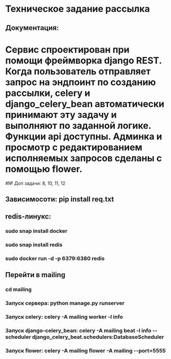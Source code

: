 # Техническое задание рассылка
## Документация:
# Сервис спроектирован при помощи фреймворка django REST. Когда пользователь отправляет запрос на эндпоинт по созданию рассылки, celery и django_celery_bean автоматически принимают эту задачу и выполняют по заданной логике. Функции api доступны. Админка и просмотр с редактированием исполняемых запросов сделаны с помощью flower.
#№ Доп задачи: 8, 10, 11, 12
## Зависимосоти: pip install req.txt  
## redis-линукс: 
### sudo snap install docker
### sudo snap install redis
### sudo docker run -d -p 6379:6380 redis
## Перейти в mailing
### cd mailing
### Запуск сервера: python manage.py runserver
### Запуск celery: celery -A mailing worker -l info
### Запуск django-celery_bean: celery -A mailing beat -l info --scheduler django_celery_beat.schedulers:DatabaseScheduler
### Запуск flower: celery -A mailing flower -A mailing --port=5555






